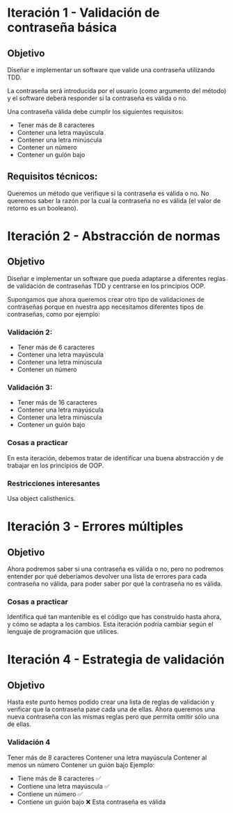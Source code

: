 # Iteración 1 - Validación de contraseña básica
## Objetivo
Diseñar e implementar un software que valide una contraseña utilizando TDD.

La contraseña será introducida por el usuario (como argumento del método) y el software deberá responder si la contraseña es válida o no.

Una contraseña válida debe cumplir los siguientes requisitos:

* Tener más de 8 caracteres
* Contener una letra mayúscula
* Contener una letra minúscula
* Contener un número
* Contener un guión bajo
## Requisitos técnicos:
Queremos un método que verifique si la contraseña es válida o no.
No queremos saber la razón por la cual la contraseña no es válida (el valor de retorno es un booleano).
# Iteración 2 - Abstracción de normas
## Objetivo
Diseñar e implementar un software que pueda adaptarse a diferentes reglas de validación de contraseñas TDD y centrarse en los principios OOP.

Supongamos que ahora queremos crear otro tipo de validaciones de contraseñas porque en nuestra app necesitamos diferentes tipos de contraseñas, como por ejemplo:

### Validación 2:

* Tener más de 6 caracteres
* Contener una letra mayúscula
* Contener una letra minúscula
* Contener un número

### Validación 3:

* Tener más de 16 caracteres
* Contener una letra mayúscula
* Contener una letra minúscula
* Contener un guión bajo

### Cosas a practicar
En esta iteración, debemos tratar de identificar una buena abstracción y de trabajar en los principios de OOP.

### Restricciones interesantes
Usa object calisthenics.

# Iteración 3 - Errores múltiples
## Objetivo
Ahora podremos saber si una contraseña es válida o no, pero no podremos entender por qué deberíamos devolver una lista de errores para cada contraseña no válida, para poder saber por qué la contraseña no es válida.

### Cosas a practicar
Identifica qué tan mantenible es el código que has construido hasta ahora, y cómo se adapta a los cambios. Esta iteración podría cambiar según el lenguaje de programación que utilices.

# Iteración 4 - Estrategia de validación
## Objetivo
Hasta este punto hemos podido crear una lista de reglas de validación y verificar que la contraseña pase cada una de ellas. Ahora queremos una nueva contraseña con las mismas reglas pero que permita omitir sólo una de ellas.

### Validación 4

Tener más de 8 caracteres
Contener una letra mayúscula
Contener al menos un número
Contener un guión bajo
Ejemplo:

* Tiene más de 8 caracteres ✅
* Contiene una letra mayúscula ✅
* Contiene un número ✅
* Contiene un guión bajo ❌
Esta contraseña es válida

